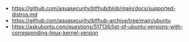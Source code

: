 - https://github.com/aquasecurity/btfhub/blob/main/docs/supported-distros.md
- https://github.com/aquasecurity/btfhub-archive/tree/main/ubuntu
- https://askubuntu.com/questions/517136/list-of-ubuntu-versions-with-corresponding-linux-kernel-version
